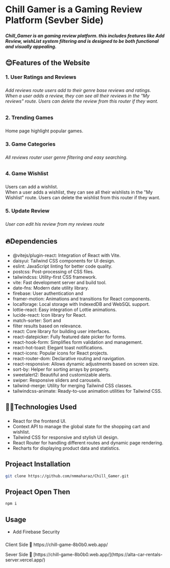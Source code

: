<h1 align="left">Chill Gamer is a Gaming Review Platform (Sevber Side)</h1>

###

<h5 align="left">Chill_Gamer is an gaming review platform. this includes features like Add Review, wishList system filtering and is designed to be both functional and visually appealing.</h5>

###

<h2 align="left">😊Features of the Website</h2>

###

<h3 align="left">1. User Ratings and Reviews</h3>

###

<h6 align="left">Add reviews route users add to their genre base reviews and ratings.<br>When a user adds a review, they can see all their reviews in the "My reviews" route. Users can delete the review from this router if they want.</h6>

###

<h3 align="left">2. Trending Games</h3>

###

<p align="left">Home page highlight popular games.</p>

###

<h3 align="left">3. Game Categories</h3>

###

<h6 align="left">All reviews router user genre filtering and easy searching.</h6>

###

<h3 align="left">4. Game Wishlist</h3>

###

<p align="left">Users can add a wishlist.<br>When a user adds a wishlist, they can see all their wishlists in the "My Wishlist" route. Users can delete the wishlist from this router if they want.</p>

###

<h3 align="left">5. Update Review</h3>

###

<h6 align="left">User can edit his review from my reviews route</h6>

###

<h2 align="left">🔥Dependencies</h2>

###

- @vitejs/plugin-react: Integration of React with Vite.
- daisyui: Tailwind CSS components for UI design.
- eslint: JavaScript linting for better code quality.
- postcss: Post-processing of CSS files.
- tailwindcss: Utility-first CSS framework.
- vite: Fast development server and build tool.
- date-fns: Modern date utility library.
- firebase: User authentication and
- framer-motion: Animations and transitions for React components.
- localforage: Local storage with IndexedDB and WebSQL support.
- lottie-react: Easy integration of Lottie animations.
- lucide-react: Icon library for React.
- match-sorter: Sort and
- filter results based on relevance.
- react: Core library for building user interfaces.
- react-datepicker: Fully featured date picker for forms.
- react-hook-form: Simplifies form validation and management.
- react-hot-toast: Elegant toast notifications.
- react-icons: Popular icons for React projects.
- react-router-dom: Declarative routing and navigation.
- react-responsive: Allows dynamic adjustments based on screen size.
- sort-by: Helper for sorting arrays by property.
- sweetalert2: Beautiful and customizable alerts.
- swiper: Responsive sliders and carousels.
- tailwind-merge: Utility for merging Tailwind CSS classes.
- tailwindcss-animate: Ready-to-use animation utilities for Tailwind CSS.</p>

###

<h2 align="left">👨‍💻Technologies Used</h2>

###

- React for the frontend UI.
- Context API to manage the global state for the shopping cart and wishlist.
- Tailwind CSS for responsive and stylish UI design.
- React Router for handling different routes and dynamic page rendering.
- Recharts for displaying product data and statistics.
###

<p align="left"></p>

## Projeact Installation
```bash
git clone https://github.com/nmmaharaz/Chill_Gamer.git
```

## Projeact Open Then
```bash
npm i
```

## Usage
- Add Firebase Security

###

<p align="left">Client Side 🔗 https://chill-game-8b0b0.web.app/</p>
<p align="left">Sever Side 🔗 [https://chill-game-8b0b0.web.app/](https://alta-car-rentals-server.vercel.app/)</p>

###
